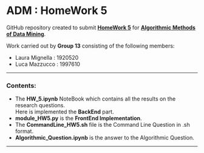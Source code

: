 # ADM : HomeWork 5


GitHub repository created to submit **[HomeWork 5](https://github.com/lucamaiano/ADM/tree/master/2022/Homework_5)** for [**Algorithmic Methods of Data Mining**](http://aris.me/index.php/data-mining-ds-2022).

Work carried out by **Group 13** consisting of the following members:

- Laura Mignella : 1920520
- Luca Mazzucco : 1997610

--------------------------------------------

### Contents:

* The **HW_5.ipynb** NoteBook which contains all the results on the research questions.\
Here is implemented the **BackEnd** part.
* **module_HW5.py**  is the **FrontEnd Implementation**.
* The **CommandLine_HW5.sh** file is the Command Line Question in .sh format.
* **Algorithmic_Question.ipynb** is the answer to the Algorithmic Question.

-----------------------------------------------------------------------
